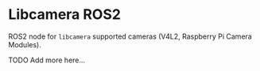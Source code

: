 # Libcamera ROS2

ROS2 node for `libcamera` supported cameras (V4L2, Raspberry Pi Camera Modules).

TODO Add more here...